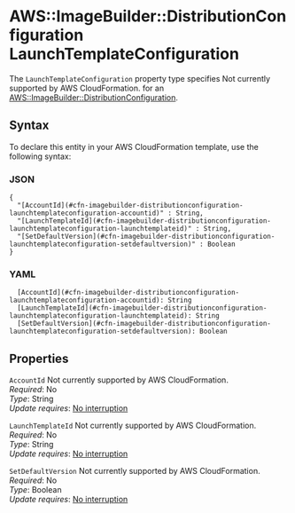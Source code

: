 # AWS::ImageBuilder::DistributionConfiguration LaunchTemplateConfiguration<a name="aws-properties-imagebuilder-distributionconfiguration-launchtemplateconfiguration"></a>

<a name="aws-properties-imagebuilder-distributionconfiguration-launchtemplateconfiguration-description"></a>The `LaunchTemplateConfiguration` property type specifies Not currently supported by AWS CloudFormation\. for an [AWS::ImageBuilder::DistributionConfiguration](aws-resource-imagebuilder-distributionconfiguration.md)\.

## Syntax<a name="aws-properties-imagebuilder-distributionconfiguration-launchtemplateconfiguration-syntax"></a>

To declare this entity in your AWS CloudFormation template, use the following syntax:

### JSON<a name="aws-properties-imagebuilder-distributionconfiguration-launchtemplateconfiguration-syntax.json"></a>

```
{
  "[AccountId](#cfn-imagebuilder-distributionconfiguration-launchtemplateconfiguration-accountid)" : String,
  "[LaunchTemplateId](#cfn-imagebuilder-distributionconfiguration-launchtemplateconfiguration-launchtemplateid)" : String,
  "[SetDefaultVersion](#cfn-imagebuilder-distributionconfiguration-launchtemplateconfiguration-setdefaultversion)" : Boolean
}
```

### YAML<a name="aws-properties-imagebuilder-distributionconfiguration-launchtemplateconfiguration-syntax.yaml"></a>

```
  [AccountId](#cfn-imagebuilder-distributionconfiguration-launchtemplateconfiguration-accountid): String
  [LaunchTemplateId](#cfn-imagebuilder-distributionconfiguration-launchtemplateconfiguration-launchtemplateid): String
  [SetDefaultVersion](#cfn-imagebuilder-distributionconfiguration-launchtemplateconfiguration-setdefaultversion): Boolean
```

## Properties<a name="aws-properties-imagebuilder-distributionconfiguration-launchtemplateconfiguration-properties"></a>

`AccountId`  <a name="cfn-imagebuilder-distributionconfiguration-launchtemplateconfiguration-accountid"></a>
Not currently supported by AWS CloudFormation\.  
*Required*: No  
*Type*: String  
*Update requires*: [No interruption](https://docs.aws.amazon.com/AWSCloudFormation/latest/UserGuide/using-cfn-updating-stacks-update-behaviors.html#update-no-interrupt)

`LaunchTemplateId`  <a name="cfn-imagebuilder-distributionconfiguration-launchtemplateconfiguration-launchtemplateid"></a>
Not currently supported by AWS CloudFormation\.  
*Required*: No  
*Type*: String  
*Update requires*: [No interruption](https://docs.aws.amazon.com/AWSCloudFormation/latest/UserGuide/using-cfn-updating-stacks-update-behaviors.html#update-no-interrupt)

`SetDefaultVersion`  <a name="cfn-imagebuilder-distributionconfiguration-launchtemplateconfiguration-setdefaultversion"></a>
Not currently supported by AWS CloudFormation\.  
*Required*: No  
*Type*: Boolean  
*Update requires*: [No interruption](https://docs.aws.amazon.com/AWSCloudFormation/latest/UserGuide/using-cfn-updating-stacks-update-behaviors.html#update-no-interrupt)